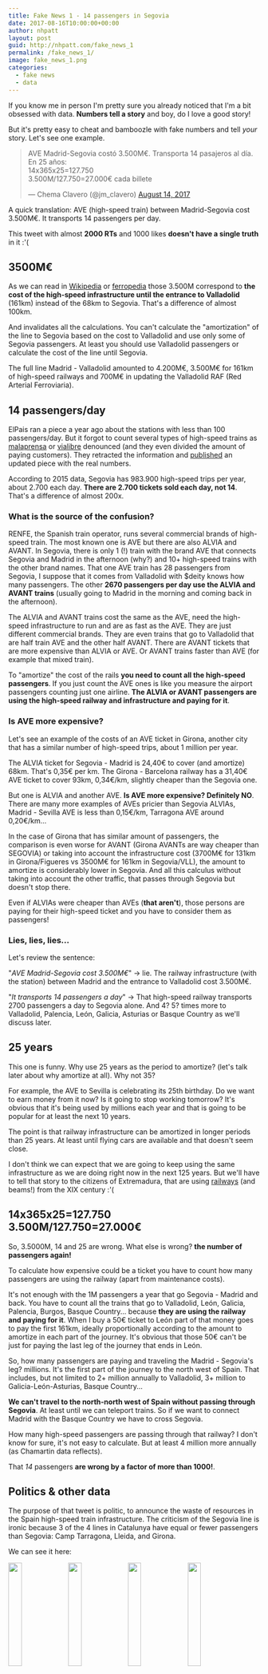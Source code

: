 ```yaml
---
title: Fake News 1 - 14 passengers in Segovia
date: 2017-08-16T10:00:00+00:00
author: nhpatt
layout: post
guid: http://nhpatt.com/fake_news_1
permalink: /fake_news_1/
image: fake_news_1.png
categories:
  - fake news
  - data
---
```


If you know me in person I'm pretty sure you already noticed that I'm a bit obsessed with data. 
**Numbers tell a story** and boy, do I love a good story! 

But it's pretty easy to cheat and bamboozle with fake numbers and tell *your* story. Let's see one example.

<blockquote class="twitter-tweet" data-lang="en"><p lang="es" dir="ltr">AVE Madrid-Segovia costó 3.500M€. Transporta 14 pasajeros al día. En 25 años:<br>14x365x25=127.750<br>3.500M/127.750=27.000€ cada billete</p>&mdash; Chema Clavero (@jm_clavero) <a href="https://twitter.com/jm_clavero/status/896991817769603072">August 14, 2017</a></blockquote>
<script async src="//platform.twitter.com/widgets.js" charset="utf-8"></script>

A quick translation: AVE (high-speed train) between Madrid-Segovia cost 3.500M€. It transports 14 passengers per day.

This tweet with almost **2000 RTs** and 1000 likes **doesn't have a single truth** in it :'(

## 3500M€

As we can read in [Wikipedia](https://es.wikipedia.org/wiki/L%C3%ADnea_de_alta_velocidad_Madrid-Segovia-Valladolid) or 
[ferropedia](http://www.ferropedia.es/wiki/LAV_Madrid_-_Segovia_-_Valladolid) those 3.500M correspond to **the cost of the 
high-speed infrastructure until the entrance to Valladolid** (161km) instead of the 68km to Segovia. That's a difference of almost 100km.

And invalidates all the calculations. You can't calculate the "amortization" of the line to Segovia based on the cost to Valladolid and use only some of Segovia passengers. 
At least you should use Valladolid passengers or calculate the cost of the line until Segovia.

The full line Madrid - Valladolid amounted to 4.200M€, 3.500M€ for 161km of high-speed railways and 700M€ in updating the Valladolid RAF (Red Arterial Ferroviaria).

## 14 passengers/day

ElPais ran a piece a year ago about the stations with less than 100 passengers/day. But it forgot to count several 
types of high-speed trains as [malaprensa](malaprensa.com/2016/05/la-alta-velocidad-esta-infrautilizada.html) 
or [vialibre](vialibre-ffe.com/noticias.asp?not=20057&cs=infr) denounced (and they even divided the amount of paying customers). 
They retracted the information and [published](https://economia.elpais.com/economia/2017/03/01/actualidad/1488362770_011434.html) an updated piece with 
the real numbers.

According to 2015 data, Segovia has 983.900 high-speed trips per year, about 2.700 each day. 
**There are 2.700 tickets sold each day, not 14**. That's a difference of almost 200x.

### What is the source of the confusion?

RENFE, the Spanish train operator, runs several commercial brands of high-speed train. The most known one is AVE but there 
are also ALVIA and AVANT. In Segovia, there is only 1 (!) train with the brand AVE that connects Segovia and Madrid in the afternoon (why?)
and 10+ high-speed trains with the other brand names. That one AVE train has 28 passengers from Segovia, 
I suppose that it comes from Valladolid with $deity knows how many passengers. The other **2670 passengers per day use the ALVIA and AVANT trains** (usually going to Madrid
in the morning and coming back in the afternoon).

The ALVIA and AVANT trains cost the same as the AVE, need the high-speed infrastructure to run and are as fast as the AVE. They are just
different commercial brands. They are even trains that go to Valladolid that are half train AVE and the other half AVANT. There are AVANT
tickets that are more expensive than ALVIA or AVE. Or AVANT trains faster than AVE (for example that mixed train). 

To "amortize" the cost of the rails **you need to count all the high-speed passengers**. If you just count the AVE ones is like you measure
the airport passengers counting just one airline. **The ALVIA or AVANT passengers are using the high-speed railway and infrastructure and paying for it**.

### Is AVE more expensive?

Let's see an example of the costs of an AVE ticket in Girona, another city that has a similar number of high-speed trips, about 1 million per year.

The ALVIA ticket for Segovia - Madrid is 24,40€ to cover (and amortize) 68km. That's 0,35€ per km. The Girona - Barcelona railway 
has a 31,40€ AVE ticket to cover 93km, 0,34€/km, slightly cheaper than the Segovia one. 

But one is ALVIA and another AVE. **Is AVE more expensive? Definitely NO**.
There are many more examples of AVEs pricier than Segovia ALVIAs, Madrid - Sevilla AVE is less than 0,15€/km, Tarragona AVE around 0,20€/km...

In the case of Girona that has similar amount of passengers, the comparison is even worse for AVANT (Girona AVANTs are way cheaper than SEGOVIA) or taking into account
the infrastructure cost (3700M€ for 131km in Girona/Figueres vs 3500M€ for 161km in Segovia/VLL), the amount to amortize is considerably lower in Segovia. And all this 
calculus without taking into account the other traffic, that passes through Segovia but doesn't stop there. 

Even if ALVIAs were cheaper than AVEs (**that aren't**), those persons are paying for their high-speed ticket and you have to consider them as passengers!

### Lies, lies, lies...

Let's review the sentence:

"*AVE Madrid-Segovia cost 3.500M€*" -> lie. The railway infrastructure (with the station) between Madrid and the entrance to Valladolid cost 3.500M€.

"*It transports 14 passengers a day*" -> That high-speed railway transports 2700 passengers a day to Segovia alone. And 4? 5? times more to Valladolid, Palencia, León, Galicia, Asturias or Basque Country as we'll discuss later.

## 25 years

This one is funny. Why use 25 years as the period to amortize? (let's talk later about why amortize at all). Why not 35?

For example, the AVE to Sevilla is celebrating its 25th birthday. Do we want to earn money from it now? Is it going to stop working tomorrow? 
It's obvious that it's being used by millions each year and that is going to be popular for at least the next 10 years.

The point is that railway infrastructure can be amortized in longer periods than 25 years. At least until flying cars are available and that doesn't seem close.

I don't think we can expect that we are going to keep using the same infrastructure as we are doing right now in the next 125 years. 
But we'll have to tell that story to the citizens of Extremadura, that are using 
[railways](https://economia.elpais.com/economia/2017/07/20/actualidad/1500561423_276991.html) (and beams!) from the XIX century :'(

## 14x365x25=127.750<br>3.500M/127.750=27.000€

So, 3.5000M, 14 and 25 are wrong. What else is wrong? **the number of passengers again!**

To calculate how expensive could be a ticket you have to count how many passengers are using the railway (apart from maintenance costs).

It's not enough with the 1M passengers a year that go Segovia - Madrid and back. You have to count all the trains that go to Valladolid, León, Galicia, Palencia, Burgos, Basque Country...
because **they are using the railway and paying for it**. When I buy a 50€ ticket to León part of that money goes to pay the first 161km, ideally proportionally according to the 
amount to amortize in each part of the journey. It's obvious that those 50€ can't be just for paying the last leg of the journey that ends in León.

So, how many passengers are paying and traveling the Madrid - Segovia's leg? millions. It's the first part of the journey to the north west of Spain. 
That includes, but not limited to 2+ million annually to Valladolid, 3+ million to Galicia-León-Asturias, Basque Country...

**We can't travel to the north-north west of Spain without passing through Segovia**. At least until we can teleport trains. 
So if we want to connect Madrid with the Basque Country we have to cross Segovia.

How many high-speed passengers are passing through that railway? I don't know for sure, it's not easy to calculate. But at least 4 million more annually (as Chamartin data reflects).

That *14* passengers **are wrong by a factor of more than 1000!**.

## Politics & other data

The purpose of that tweet is politic, to announce the waste of resources in the Spain high-speed train infrastructure. 
The criticism of the Segovia line is ironic because 3 of the 4 lines in Catalunya have equal or fewer passengers than Segovia: 
Camp Tarragona, Lleida, and Girona.

We can see it here:

<a href="../images/fake_news_1_segovia.png"><img src="../images/fake_news_1_segovia.png" style="width:23%; display: inline-block"></a>
<a href="../images/fake_news_1_tarragona.png"><img src="../images/fake_news_1_tarragona.png" style="width:23%; display: inline-block"></a>
<a href="../images/fake_news_1_lleida.png"><img src="../images/fake_news_1_lleida.png" style="width:23%; display: inline-block"></a>
<a href="../images/fake_news_1_girona.png"><img src="../images/fake_news_1_girona.png" style="width:23%; display: inline-block"></a>

Does it make sense to close the Tarragona and Lleida train stations? No. Because they're *free* in a sense, the train Madrid to Barcelona, that
has many passengers, passes through those stations. It's the same that happens with Segovia, all the trains to the northwest have to pass through there. 
Some will stop and others will not.

Girona makes less sense. The trains to France have not been successful and the station has way less traffic than Segovia or Camp Tarragona. 
The maintenance cost of the Segovia station (around 100.000k€ year) is also a third of all those stations (around 300.000k€/year).

## Reactions

I tweeted a lot on Monday afternoon and Tuesday. In fact, **I wrote 138 tweets**!

Some people (about 100) replied to the original tweet, some with snarky comments like "why don't we buy cars for those 14" or "how many wagons, they fit in the cafeteria!"
and lots of "typical Spain".

**Only 2 people told me I was right**, most of them didn't answer my tweet and the rest tried to change the subject (airports was a popular topic among those).

People are unable to say "you are right, the numbers are wrong". I did several times when they responded questioning the 
maintainability of the whole infrastructure or I agreed with them when discussing the benefits of investing in suburban trains against
long distance ones. I find it very sad that you can't say "I don't know".

And some of them told me I was wrong. That it didn't matter what I saying, that the point was still valid. Or I was lying. It didn't matter the argument, they were right.

I left the discussion feeling angry and confused. I was surprised thinking that someone believes that we are paying 27.000€ for a ticket train.

The author of the original tweet never replied.

# Let's leave numbers aside, I have some questions...

### Why do people believe that?

I don't know. It fits their belief system. It supports their biases (and the news that I consume support mine). [Confirmation bias](https://youarenotsosmart.com/2010/06/23/confirmation-bias/)?

### Why Spain has so many high-speed trains?

That's a very good question! It's not as easy to say that it's because of politicians love for shiny things and win votes. That helps too, of course,
but the main reason is historic.

Spain does not have a real train infrastructure. We currently have 15.000km of railways, 3.000km being high-speed train.
 
For comparison, we have fewer km of railways than the United Kingdom with double the surface. Germany has 33.000km (more than double) 
with 2/3 of the surface of Spain. France km double us. Spain conventional railways are **older, slower and fewer than our European counterparts**. 
And I haven't even mentioned the [Iberian gauge](https://en.wikipedia.org/wiki/Iberian_gauge) (!). 

This is the, depressing, Spanish graph:

<a href="http://data.worldbank.org/indicator/IS.RRS.TOTL.KM?page=6"><img src="../images/fake_news_1_railway_kms.png"></a>

We didn't invest on trains 50 or 100 years ago. And when politicians and technicians decided to build trains or retrace older infrastructure they chose to 
build high-speed trains to try to compensate for the unexisting infrastructure. They tried to bridge our technological gap by building high-speed railways 
instead of conventional ones. 

The new railways had to be rebuild from the ground either way because the older paths were built when building tunnels or bridges was unfeasible and had many 
detours because of the orography of the terrain. So instead of completely new conventional tracks, they chose completely new high-speed tracks.

It is a debatable decision in some places. Yes. But it's not an arbitrary decision or because "I said so". 

Are we spending a lot compared to our peers? per passenger:

<img src="../images/fake_news_1_spending.png">

And in absolute numbers:

<img src="../images/fake_news_1_spending_absolute.png">

### Why trains have to be amortized?

I don't know. Do you know why? We don't expect to earn money with subways, suburban trains, roads, highways, ports, stadiums, hospitals, schools, universities... but 
high-speed train should pay for itself.

Let's make something clear, some train lines pay the operational costs, what you spend each year in personnel, repairments, new trains. Subways or suburban trains don't, they need
money from the government yearly. We are talking about paying the infrastructure cost, what it cost to set the railway in place.

There are some good arguments in favor of amortizing all the cost: high-speed train is not a very *social* or *redistributive* 
investment. But neither are [mortgages](https://politikon.es/2017/07/25/deducciones-hipotecas-y-regalos-para-ricos/) (poor people can't even think about buying a house) nor [universities](https://politikon.es/2013/06/25/como-no-pagar-la-educacion-superior/) (yeah, really, 
poor people can't go to the university, they have to work to be able to survive). There are lots of paper about this, so please yell at me in [twitter](https://twitter.com/nhpatt).

## Final words

And that's all. 

At the end of a long (holiday!) day of tweeting counterarguments, I reviewed some of my tweets. And lots of them were
sarcastic and mean meant :(

When another guy corrected the bad tweet with a bad tone and tried to calm him down. 
He said sorry and "I'm seeing so many lies here that I got heated up". And I answered that I felt the same way that day and 
the previous one. **The impotence of seeing lies spreading around and knowing that you can't do anything to stop it**.

At the end of the day, there are more than 2000 people that believe that their money is paying for the private taxi of
14 persons from Segovia. And this post will be read by fewer than those famous 14 persons from Segovia. 
And I found it so depressing.

You can learn a lot about trains in this [recompilation of posts](https://politikon.es/2017/04/25/25-anos-de-ave-una-antologia/) (pro high-speed train) 
or reading the [FEDEA articles](http://nadaesgratis.es/gerard-llobet/el-pozo-sin-fondo-del-ave) (against high-speed train). 

I'm not an expert and I
apologize for all the mistakes that can't be found in this blog post. I'm available on [twitter](https://twitter.com/nhpatt) if you want to discuss it (:D).


## Postdata:

Here is a table with the data from 2014 ([ElPais](https://economia.elpais.com/economia/2017/03/01/actualidad/1488362770_011434.html) has the 2015 data) with airports and train stations:

<img src="../images/fake_news_1_table.jpg">

And here I made a GIF to show you how many AVEs are available in a trip Segovia - Madrid:

<img src="../images/fake_news_1_buying.gif">


